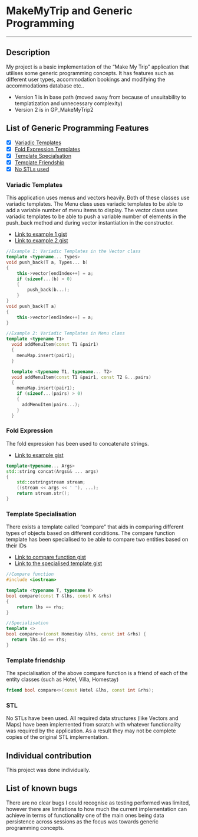 # MakeMyTrip and Generic Programming
---
## Description
My project is a basic implementation of the “Make My Trip” application that utilises some generic programming concepts. It has features such as different user types, accommodation bookings and modifying the accommodations database etc..
- Version 1 is in base path (moved away from because of unsuitability to templatization and unnecessary complexity)
- Version 2 is in GP_MakeMyTrip2

## List of Generic Programming Features
- [x] [Variadic Templates](#variadic-templates)
- [x] [Fold Expression Templates](#fold-expression)
- [x] [Template Specialsation](#template-specialisation)
- [x] [Template Friendship](#template-friendship)
- [x] [No STLs used](#stl)
### Variadic Templates
This application uses menus and vectors heavily. Both of these classes use variadic templates.
The Menu class uses variadic templates to be able to add a variable number of menu items to display. The vector class uses variadic templates to be able to push a variable number of elements in the push_back method and during vector instantiation in the constructor.
- [Link to example 1 gist](https://gist.github.com/praakhya/ea3e0dd95250cdb462561499737265bb)
- [Link to example 2 gist](https://gist.github.com/praakhya/f8d394b54d553c1f5cde5a37dac922fc)
```c++
//Example 1: Variadic Templates in the Vector class
template <typename... Types>
void push_back(T a, Types... b)
{
    this->vector[endIndex++] = a;
    if (sizeof...(b) > 0)
    {
        push_back(b...);
    }
}
void push_back(T a)
{
    this->vector[endIndex++] = a;
}

//Example 2: Variadic Templates in Menu class
template <typename T1>
  void addMenuItem(const T1 &pair1)
  {
    menuMap.insert(pair1);
  }

  template <typename T1, typename... T2>
  void addMenuItem(const T1 &pair1, const T2 &...pairs)
  {
    menuMap.insert(pair1);
    if (sizeof...(pairs) > 0)
    {
      addMenuItem(pairs...);
    }
  }
```
### Fold Expression
The fold expression has been used to concatenate strings.
- [Link to example gist](https://gist.github.com/praakhya/0e9403d2fa888564d3c9b041cdc9093f)
```c++
template<typename... Args>
std::string concat(Args&& ... args)
{   
    std::ostringstream stream;
    ((stream << args << ' '), ...);
    return stream.str();
}
```
### Template Specialisation
There exists a template called “compare” that aids in comparing different types of objects based on different conditions.
The compare function template has been specialised to be able to compare two entities based on their IDs
- [Link to compare function gist](https://gist.github.com/praakhya/88b2191146d50f0635de04b126f47fc9)
- [Link to the specialised template gist](https://gist.github.com/praakhya/2787efa916432a808b9ae615621e9e6d)
```c++
//Compare function
#include <iostream>

template <typename T, typename K>
bool compare(const T &lhs, const K &rhs)
{
    return lhs == rhs;
}

//Specialisation
template <>
bool compare<>(const Homestay &lhs, const int &rhs) {
  return lhs.id == rhs;
}
```
### Template friendship
The specialisation of the above compare function is a friend of each of the entity classes (such as Hotel, Villa, Homestay) 
```c++
friend bool compare<>(const Hotel &lhs, const int &rhs);
```
### STL
No STLs have been used. All required data structures (like Vectors and Maps) have been implemented from scratch with whatever functionality was required by the application. As a result they may not be complete copies of the original STL implementation.

## Individual contribution
This project was done individually.

## List of known bugs
There are no clear bugs I could recognise as testing performed was limited, however there are limitations to how much the current implementation can achieve in terms of functionality one of the main ones being data persistence across sessions as the focus was towards generic programming concepts.
